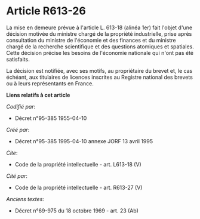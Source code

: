 # Article R613-26

La mise en demeure prévue à l'article L. 613-18 (alinéa 1er) fait l'objet d'une décision motivée du ministre chargé de la
propriété industrielle, prise après consultation du ministre de l'économie et des finances et du ministre chargé de la
recherche scientifique et des questions atomiques et spatiales. Cette décision précise les besoins de l'économie nationale
qui n'ont pas été satisfaits. 

La décision est notifiée, avec ses motifs, au propriétaire du brevet et, le cas échéant, aux titulaires de licences inscrites
au Registre national des brevets ou à leurs représentants en France.

**Liens relatifs à cet article**

_Codifié par_:

  - Décret n°95-385 1955-04-10

_Créé par_:

  - Décret n°95-385 1995-04-10 annexe JORF 13 avril 1995

_Cite_:

  - Code de la propriété intellectuelle - art. L613-18 (V)

_Cité par_:

  - Code de la propriété intellectuelle - art. R613-27 (V)

_Anciens textes_:

  - Décret n°69-975 du 18 octobre 1969 - art. 23 (Ab)
